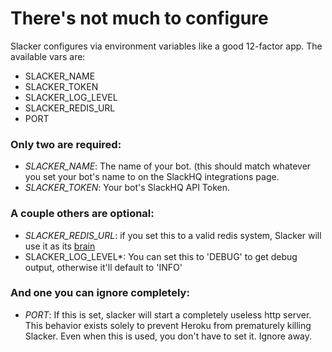 # There's not much to configure

Slacker configures via environment variables like a good 12-factor app. The
available vars are: 

* SLACKER_NAME
* SLACKER_TOKEN
* SLACKER_LOG_LEVEL
* SLACKER_REDIS_URL
* PORT

### Only two are required: 

* *SLACKER_NAME*:  The name of your bot. (this should match whatever you set your bot's name to on the SlackHQ integrations page.
* *SLACKER_TOKEN*: Your bot's SlackHQ API Token. 

### A couple others are optional: 

* *SLACKER_REDIS_URL*: if you set this to a valid redis system, Slacker will use it as its [brain](brain.md)
* SLACKER_LOG_LEVEL*: You can set this to 'DEBUG' to get debug output, otherwise it'll default to 'INFO'

### And one you can ignore completely:

* *PORT*: If this is set, slacker will start a completely useless http server.
 This behavior exists solely to prevent Heroku from prematurely killing
 Slacker. Even when this is used, you don't have to set it. Ignore away.
